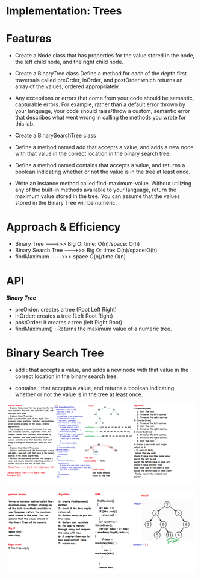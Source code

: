 # Implementation: Trees


# Features

- Create a Node class that has properties for the value stored in the node, the left child node, and the right child node.
- Create a BinaryTree class
Define a method for each of the depth first traversals called preOrder, inOrder, and postOrder which returns an array of the values, ordered appropriately.
- Any exceptions or errors that come from your code should be semantic, capturable errors. For example, rather than a default error thrown by your language, your code should raise/throw a custom, semantic error that describes what went wrong in calling the methods you wrote for this lab.
- Create a BinarySearchTree class
- Define a method named add that accepts a value, and adds a new node with that value in the correct location in the binary search tree.
- Define a method named contains that accepts a value, and returns a boolean indicating whether or not the 
value is in the tree at least once.

- Write an instance method called find-maximum-value. Without utilizing any of the built-in methods available to your language, return the maximum value stored in the tree. You can assume that the values stored in the Binary Tree will be numeric.


# Approach & Efficiency

- Binary Tree --->>> Big O: time: O(n)/space: O(h)
- Binary Search Tree --->>> Big O: time: O(n)/space:O(h)
- findMaximum --->>> space O(n)/time O(n)


# API

***Binary Tree***

- preOrder: creates a tree (Root Left Right)
- inOrder: creates a tree (Left Root Right)
- postOrder: it creates a tree (left Right Root)
- findMaximum() : Returns the maximum value of a numeric tree.


# Binary Search Tree 

- add : that accepts a value, and adds a new node with that value in the correct location in the binary search tree.

- contains : that accepts a value, and returns a boolean indicating whether or not the value is in the tree at least once.


![whiteBoard](../../images/codechallenge15.png)

![maxx](../../images/max1.png)
